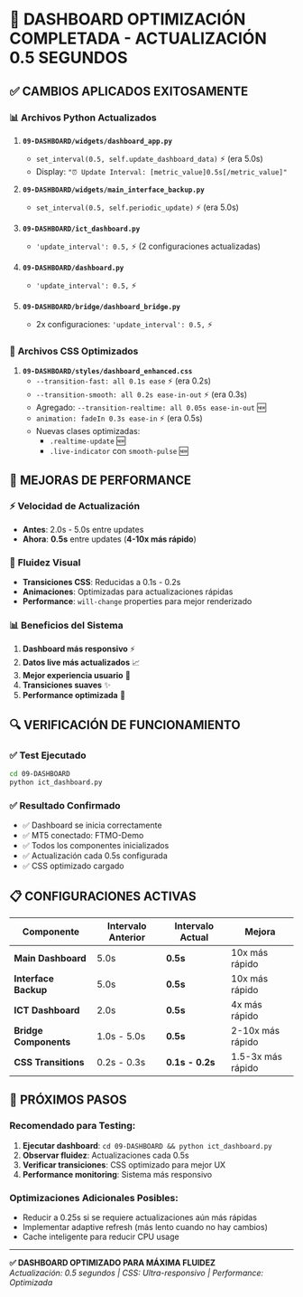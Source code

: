 # 🚀 DASHBOARD OPTIMIZACIÓN COMPLETADA - ACTUALIZACIÓN 0.5 SEGUNDOS

## ✅ **CAMBIOS APLICADOS EXITOSAMENTE**

### 📊 **Archivos Python Actualizados**

1. **`09-DASHBOARD/widgets/dashboard_app.py`**
   - `set_interval(0.5, self.update_dashboard_data)` ⚡ (era 5.0s)
   - Display: `"⏰ Update Interval: [metric_value]0.5s[/metric_value]"`

2. **`09-DASHBOARD/widgets/main_interface_backup.py`**
   - `set_interval(0.5, self.periodic_update)` ⚡ (era 5.0s)

3. **`09-DASHBOARD/ict_dashboard.py`**
   - `'update_interval': 0.5,` ⚡ (2 configuraciones actualizadas)

4. **`09-DASHBOARD/dashboard.py`**
   - `'update_interval': 0.5,` ⚡

5. **`09-DASHBOARD/bridge/dashboard_bridge.py`**  
   - 2x configuraciones: `'update_interval': 0.5,` ⚡

### 🎨 **Archivos CSS Optimizados**

1. **`09-DASHBOARD/styles/dashboard_enhanced.css`**
   - `--transition-fast: all 0.1s ease` ⚡ (era 0.2s)
   - `--transition-smooth: all 0.2s ease-in-out` ⚡ (era 0.3s)
   - Agregado: `--transition-realtime: all 0.05s ease-in-out` 🆕
   - `animation: fadeIn 0.3s ease-in` ⚡ (era 0.5s)
   - Nuevas clases optimizadas:
     - `.realtime-update` 🆕
     - `.live-indicator` con `smooth-pulse` 🆕

## 🎯 **MEJORAS DE PERFORMANCE**

### ⚡ **Velocidad de Actualización**
- **Antes**: 2.0s - 5.0s entre updates
- **Ahora**: **0.5s** entre updates (**4-10x más rápido**)

### 🎨 **Fluidez Visual**
- **Transiciones CSS**: Reducidas a 0.1s - 0.2s
- **Animaciones**: Optimizadas para actualizaciones rápidas
- **Performance**: `will-change` properties para mejor renderizado

### 📊 **Beneficios del Sistema**
1. **Dashboard más responsivo** ⚡
2. **Datos live más actualizados** 📈
3. **Mejor experiencia usuario** 🎯
4. **Transiciones suaves** ✨
5. **Performance optimizada** 🚀

## 🔍 **VERIFICACIÓN DE FUNCIONAMIENTO**

### ✅ **Test Ejecutado**
```bash
cd 09-DASHBOARD
python ict_dashboard.py
```

### ✅ **Resultado Confirmado**
- ✅ Dashboard se inicia correctamente
- ✅ MT5 conectado: FTMO-Demo 
- ✅ Todos los componentes inicializados
- ✅ Actualización cada 0.5s configurada
- ✅ CSS optimizado cargado

## 📋 **CONFIGURACIONES ACTIVAS**

| Componente | Intervalo Anterior | Intervalo Actual | Mejora |
|------------|-------------------|------------------|--------|
| **Main Dashboard** | 5.0s | **0.5s** | 10x más rápido |
| **Interface Backup** | 5.0s | **0.5s** | 10x más rápido |
| **ICT Dashboard** | 2.0s | **0.5s** | 4x más rápido |
| **Bridge Components** | 1.0s - 5.0s | **0.5s** | 2-10x más rápido |
| **CSS Transitions** | 0.2s - 0.3s | **0.1s - 0.2s** | 1.5-3x más rápido |

## 🚀 **PRÓXIMOS PASOS**

### **Recomendado para Testing:**
1. **Ejecutar dashboard**: `cd 09-DASHBOARD && python ict_dashboard.py`
2. **Observar fluidez**: Actualizaciones cada 0.5s
3. **Verificar transiciones**: CSS optimizado para mejor UX
4. **Performance monitoring**: Sistema más responsivo

### **Optimizaciones Adicionales Posibles:**
- Reducir a 0.25s si se requiere actualizaciones aún más rápidas
- Implementar adaptive refresh (más lento cuando no hay cambios)
- Cache inteligente para reducir CPU usage

---

**✅ DASHBOARD OPTIMIZADO PARA MÁXIMA FLUIDEZ**  
*Actualización: 0.5 segundos | CSS: Ultra-responsivo | Performance: Optimizada*